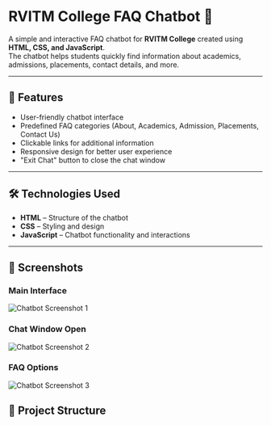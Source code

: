 # RVITM College FAQ Chatbot 💬

A simple and interactive FAQ chatbot for **RVITM College** created using **HTML, CSS, and JavaScript**.  
The chatbot helps students quickly find information about academics, admissions, placements, contact details, and more.  

---

## 🚀 Features
- User-friendly chatbot interface  
- Predefined FAQ categories (About, Academics, Admission, Placements, Contact Us)  
- Clickable links for additional information  
- Responsive design for better user experience  
- "Exit Chat" button to close the chat window  

---

## 🛠️ Technologies Used
- **HTML** – Structure of the chatbot  
- **CSS** – Styling and design  
- **JavaScript** – Chatbot functionality and interactions  

---

## 📸 Screenshots

### Main Interface
![Chatbot Screenshot 1]()

### Chat Window Open
![Chatbot Screenshot 2](URL-of-screenshot-2)

### FAQ Options
![Chatbot Screenshot 3](URL-of-screenshot-3)


## 📂 Project Structure
